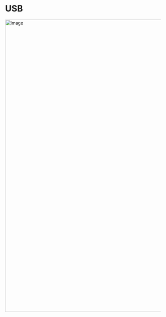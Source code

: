 # USB


<img width="1387" height="947" alt="image" src="https://github.com/user-attachments/assets/68eb9447-ac59-452d-a4de-50a0c7c89bba" />
